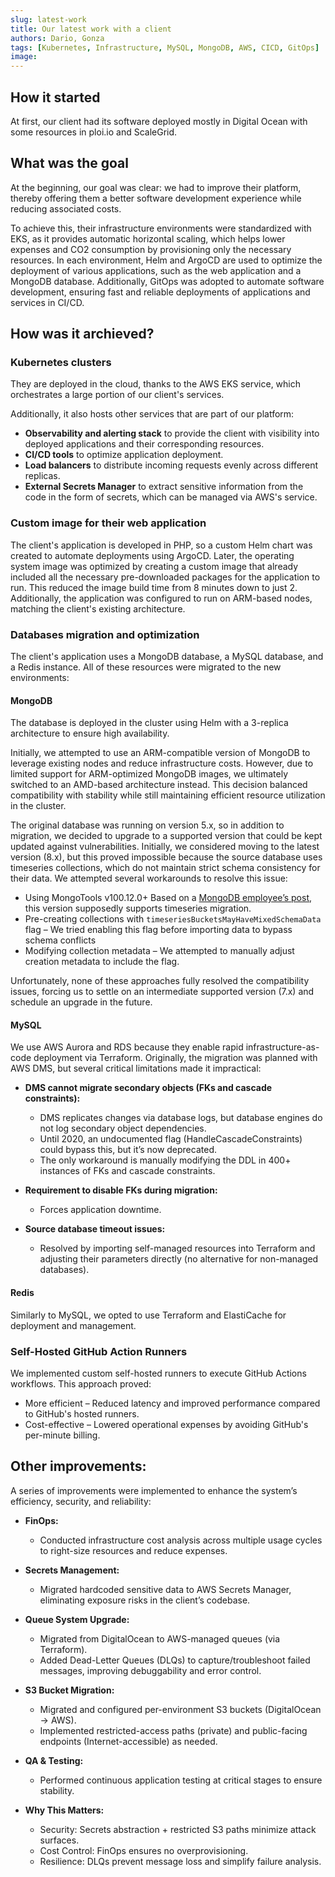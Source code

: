 ```yaml
---
slug: latest-work
title: Our latest work with a client
authors: Dario, Gonza
tags: [Kubernetes, Infrastructure, MySQL, MongoDB, AWS, CICD, GitOps]
image: 
---
```


## How it started
At first, our client had its software deployed mostly in Digital Ocean with some resources in ploi.io and ScaleGrid.


## What was the goal
At the beginning, our goal was clear: we had to improve their platform, thereby offering them a better software development experience while reducing associated costs.

To achieve this, their infrastructure environments were standardized with EKS, as it provides automatic horizontal scaling, which helps lower expenses and CO2 consumption by provisioning only the necessary resources.
In each environment, Helm and ArgoCD are used to optimize the deployment of various applications, such as the web application and a MongoDB database.
Additionally, GitOps was adopted to automate software development, ensuring fast and reliable deployments of applications and services in CI/CD.

## How was it archieved?
### Kubernetes clusters
They are deployed in the cloud, thanks to the AWS EKS service, which orchestrates a large portion of our client's services.

Additionally, it also hosts other services that are part of our platform:
- **Observability and alerting stack** to provide the client with visibility into deployed applications and their corresponding resources.
- **CI/CD tools** to optimize application deployment.
- **Load balancers** to distribute incoming requests evenly across different replicas.
- **External Secrets Manager** to extract sensitive information from the code in the form of secrets, which can be managed via AWS's service.

### Custom image for their web application
The client's application is developed in PHP, so a custom Helm chart was created to automate deployments using ArgoCD.
Later, the operating system image was optimized by creating a custom image that already included all the necessary pre-downloaded packages for the application to run.
This reduced the image build time from 8 minutes down to just 2.
Additionally, the application was configured to run on ARM-based nodes, matching the client's existing architecture.

### Databases migration and optimization
The client's application uses a MongoDB database, a MySQL database, and a Redis instance.
All of these resources were migrated to the new environments:
#### MongoDB
The database is deployed in the cluster using Helm with a 3-replica architecture to ensure high availability.

Initially, we attempted to use an ARM-compatible version of MongoDB to leverage existing nodes and reduce infrastructure costs.
However, due to limited support for ARM-optimized MongoDB images, we ultimately switched to an AMD-based architecture instead.
This decision balanced compatibility with stability while still maintaining efficient resource utilization in the cluster.

The original database was running on version 5.x, so in addition to migration, we decided to upgrade to a supported version that could be kept updated against vulnerabilities.
Initially, we considered moving to the latest version (8.x), but this proved impossible because the source database uses timeseries collections, which do not maintain strict schema consistency for their data.
We attempted several workarounds to resolve this issue:
- Using MongoTools v100.12.0+ Based on a [MongoDB employee’s post](https://www.mongodb.com/community/forums/t/database-tools-100-4-0-released/115727), this version supposedly supports timeseries migration.
- Pre-creating collections with ``timeseriesBucketsMayHaveMixedSchemaData`` flag – We tried enabling this flag before importing data to bypass schema conflicts
- Modifying collection metadata – We attempted to manually adjust creation metadata to include the flag.

Unfortunately, none of these approaches fully resolved the compatibility issues, forcing us to settle on an intermediate supported version (7.x) and schedule an upgrade in the future.

#### MySQL 
We use AWS Aurora and RDS because they enable rapid infrastructure-as-code deployment via Terraform.
Originally, the migration was planned with AWS DMS, but several critical limitations made it impractical:

- **DMS cannot migrate secondary objects (FKs and cascade constraints):**
    - DMS replicates changes via database logs, but database engines do not log secondary object dependencies.
    - Until 2020, an undocumented flag (HandleCascadeConstraints) could bypass this, but it’s now deprecated.
    - The only workaround is manually modifying the DDL in 400+ instances of FKs and cascade constraints.

- **Requirement to disable FKs during migration:**
    - Forces application downtime.

- **Source database timeout issues:**
    - Resolved by importing self-managed resources into Terraform and adjusting their parameters directly (no alternative for non-managed databases).




#### Redis
Similarly to MySQL, we opted to use Terraform and ElastiCache for deployment and management.

### Self-Hosted GitHub Action Runners
We implemented custom self-hosted runners to execute GitHub Actions workflows. This approach proved:
- More efficient – Reduced latency and improved performance compared to GitHub's hosted runners.
- Cost-effective – Lowered operational expenses by avoiding GitHub's per-minute billing.

## Other improvements:
A series of improvements were implemented to enhance the system’s efficiency, security, and reliability:
- **FinOps:**
    - Conducted infrastructure cost analysis across multiple usage cycles to right-size resources and reduce expenses.

- **Secrets Management:**
    - Migrated hardcoded sensitive data to AWS Secrets Manager, eliminating exposure risks in the client’s codebase.

- **Queue System Upgrade:**
    - Migrated from DigitalOcean to AWS-managed queues (via Terraform).
    - Added Dead-Letter Queues (DLQs) to capture/troubleshoot failed messages, improving debuggability and error control.

- **S3 Bucket Migration:**
    - Migrated and configured per-environment S3 buckets (DigitalOcean → AWS).
    - Implemented restricted-access paths (private) and public-facing endpoints (Internet-accessible) as needed.

- **QA & Testing:**
    - Performed continuous application testing at critical stages to ensure stability.

- **Why This Matters:**
    - Security: Secrets abstraction + restricted S3 paths minimize attack surfaces.
    - Cost Control: FinOps ensures no overprovisioning.
    - Resilience: DLQs prevent message loss and simplify failure analysis.










